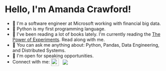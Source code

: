 # Hello, I'm Amanda Crawford!


* 🌼 I'm a software engineer at Microsoft working with financial big data.
* 🌸 Python is my first programming language.
* 🌺 I've been reading a lot of books lately. I'm currently reading the [The Power of Experiments](https://www.amazon.com/Power-Experiments-Decision-Making-Data-Driven/dp/0262043874#:~:text=%E2%80%9C'The%20Power%20of%20Experiments'%20is%20a%20fast%2C%20accessible,use%20experiments%20inside%20their%20companies.%E2%80%9D). Read along with me.
* 🧚 You can ask me anything about: Python, Pandas, Data Engineering, and Distributed Systems.
* 🦄 I'm open for speaking opportunities.
* Connect with me: <a href="https://twitter.com/TechACrawford"> <img src="https://img.icons8.com/color/48/000000/twitter.png" width="24" height="24" align="center"/></a> &nbsp; <a href="https://twitter.com/TechACrawford"> <img src="https://img.icons8.com/color/24/000000/linkedin.png" align="center"/></a>  

